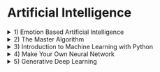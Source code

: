 # Artificial Intelligence

<details><summary>1) Emotion Based Artificial Intelligence</summary><p>
  
## Emotion Based Artificial Intelligence [_(Alexey Redozubov)_](https://www.youtube.com/user/aldrd/videos)

</p></details>
<details><summary>2) The Master Algorithm</summary><p>
  
## [The Master Algorithm](https://www.amazon.com/Master-Algorithm-Ultimate-Learning-Machine-ebook/dp/B012271YB2) _(Pedro Domingos)_

</p></details>
<details><summary>3) Introduction to Machine Learning with Python</summary><p>

## [Introduction to Machine Learning with Python](https://www.amazon.com/Introduction-Machine-Learning-Python-Scientists/dp/1449369413) _(Andreas Muller, Sarah Guido)_

</p></details>
<details><summary>4) Make Your Own Neural Network</summary><p>
  
## [Make Your Own Neural Network](https://www.amazon.com/Make-Your-Own-Neural-Network/dp/1530826608) _(Tariq Rashid)_

</p></details>
<details><summary>5) Generative Deep Learning</summary><p>

## [Generative Deep Learning](https://www.amazon.com/Generative-Deep-Learning-Teaching-Machines/dp/1492041947) _(David Foster)_
- [source code](https://github.com/davidADSP/GDL_code)
- [Learn Python](https://www.learnpython.org/)
- [Hands-On Machine Learning with Scikit-Learn, Keras, and TensorFlow](https://www.amazon.com/Hands-Machine-Learning-Scikit-Learn-TensorFlow/dp/1492032646) _(Aurelien Geron)_
- [Deep Learning with Python](https://www.amazon.com/Deep-Learning-Python-Francois-Chollet/dp/1617294438) _(Francois Chollet)_
- [Papers With Code](https://paperswithcode.com/)
- [Google Colaboratory](https://colab.research.google.com/)

</p></details>
